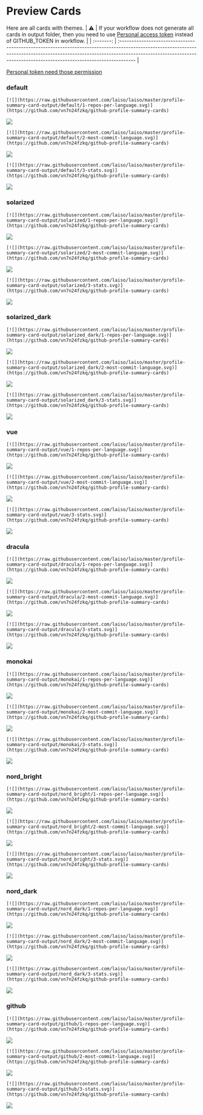 
# Preview Cards

Here are all cards with themes.
| :warning: | If your workflow does not generate all cards in output folder, then you need to use [Personal access token](https://docs.github.com/en/actions/configuring-and-managing-workflows/creating-and-storing-encrypted-secrets) instead of GITHUB_TOKEN in workflow. |
| :-------: | :------------------------------------------------------------------------------------------------------------------------------------------------------------------------------------------------------------------------------------------------ |

[Personal token need those permission](https://github.com/vn7n24fzkq/github-profile-summary-cards/wiki/Personal-access-token-permissions)


### default


```
[![](https://raw.githubusercontent.com/laiso/laiso/master/profile-summary-card-output/default/1-repos-per-language.svg)](https://github.com/vn7n24fzkq/github-profile-summary-cards)
```
![](https://raw.githubusercontent.com/laiso/laiso/master/profile-summary-card-output/default/1-repos-per-language.svg)


```
[![](https://raw.githubusercontent.com/laiso/laiso/master/profile-summary-card-output/default/2-most-commit-language.svg)](https://github.com/vn7n24fzkq/github-profile-summary-cards)
```
![](https://raw.githubusercontent.com/laiso/laiso/master/profile-summary-card-output/default/2-most-commit-language.svg)


```
[![](https://raw.githubusercontent.com/laiso/laiso/master/profile-summary-card-output/default/3-stats.svg)](https://github.com/vn7n24fzkq/github-profile-summary-cards)
```
![](https://raw.githubusercontent.com/laiso/laiso/master/profile-summary-card-output/default/3-stats.svg)


### solarized


```
[![](https://raw.githubusercontent.com/laiso/laiso/master/profile-summary-card-output/solarized/1-repos-per-language.svg)](https://github.com/vn7n24fzkq/github-profile-summary-cards)
```
![](https://raw.githubusercontent.com/laiso/laiso/master/profile-summary-card-output/solarized/1-repos-per-language.svg)


```
[![](https://raw.githubusercontent.com/laiso/laiso/master/profile-summary-card-output/solarized/2-most-commit-language.svg)](https://github.com/vn7n24fzkq/github-profile-summary-cards)
```
![](https://raw.githubusercontent.com/laiso/laiso/master/profile-summary-card-output/solarized/2-most-commit-language.svg)


```
[![](https://raw.githubusercontent.com/laiso/laiso/master/profile-summary-card-output/solarized/3-stats.svg)](https://github.com/vn7n24fzkq/github-profile-summary-cards)
```
![](https://raw.githubusercontent.com/laiso/laiso/master/profile-summary-card-output/solarized/3-stats.svg)


### solarized_dark


```
[![](https://raw.githubusercontent.com/laiso/laiso/master/profile-summary-card-output/solarized_dark/1-repos-per-language.svg)](https://github.com/vn7n24fzkq/github-profile-summary-cards)
```
![](https://raw.githubusercontent.com/laiso/laiso/master/profile-summary-card-output/solarized_dark/1-repos-per-language.svg)


```
[![](https://raw.githubusercontent.com/laiso/laiso/master/profile-summary-card-output/solarized_dark/2-most-commit-language.svg)](https://github.com/vn7n24fzkq/github-profile-summary-cards)
```
![](https://raw.githubusercontent.com/laiso/laiso/master/profile-summary-card-output/solarized_dark/2-most-commit-language.svg)


```
[![](https://raw.githubusercontent.com/laiso/laiso/master/profile-summary-card-output/solarized_dark/3-stats.svg)](https://github.com/vn7n24fzkq/github-profile-summary-cards)
```
![](https://raw.githubusercontent.com/laiso/laiso/master/profile-summary-card-output/solarized_dark/3-stats.svg)


### vue


```
[![](https://raw.githubusercontent.com/laiso/laiso/master/profile-summary-card-output/vue/1-repos-per-language.svg)](https://github.com/vn7n24fzkq/github-profile-summary-cards)
```
![](https://raw.githubusercontent.com/laiso/laiso/master/profile-summary-card-output/vue/1-repos-per-language.svg)


```
[![](https://raw.githubusercontent.com/laiso/laiso/master/profile-summary-card-output/vue/2-most-commit-language.svg)](https://github.com/vn7n24fzkq/github-profile-summary-cards)
```
![](https://raw.githubusercontent.com/laiso/laiso/master/profile-summary-card-output/vue/2-most-commit-language.svg)


```
[![](https://raw.githubusercontent.com/laiso/laiso/master/profile-summary-card-output/vue/3-stats.svg)](https://github.com/vn7n24fzkq/github-profile-summary-cards)
```
![](https://raw.githubusercontent.com/laiso/laiso/master/profile-summary-card-output/vue/3-stats.svg)


### dracula


```
[![](https://raw.githubusercontent.com/laiso/laiso/master/profile-summary-card-output/dracula/1-repos-per-language.svg)](https://github.com/vn7n24fzkq/github-profile-summary-cards)
```
![](https://raw.githubusercontent.com/laiso/laiso/master/profile-summary-card-output/dracula/1-repos-per-language.svg)


```
[![](https://raw.githubusercontent.com/laiso/laiso/master/profile-summary-card-output/dracula/2-most-commit-language.svg)](https://github.com/vn7n24fzkq/github-profile-summary-cards)
```
![](https://raw.githubusercontent.com/laiso/laiso/master/profile-summary-card-output/dracula/2-most-commit-language.svg)


```
[![](https://raw.githubusercontent.com/laiso/laiso/master/profile-summary-card-output/dracula/3-stats.svg)](https://github.com/vn7n24fzkq/github-profile-summary-cards)
```
![](https://raw.githubusercontent.com/laiso/laiso/master/profile-summary-card-output/dracula/3-stats.svg)


### monokai


```
[![](https://raw.githubusercontent.com/laiso/laiso/master/profile-summary-card-output/monokai/1-repos-per-language.svg)](https://github.com/vn7n24fzkq/github-profile-summary-cards)
```
![](https://raw.githubusercontent.com/laiso/laiso/master/profile-summary-card-output/monokai/1-repos-per-language.svg)


```
[![](https://raw.githubusercontent.com/laiso/laiso/master/profile-summary-card-output/monokai/2-most-commit-language.svg)](https://github.com/vn7n24fzkq/github-profile-summary-cards)
```
![](https://raw.githubusercontent.com/laiso/laiso/master/profile-summary-card-output/monokai/2-most-commit-language.svg)


```
[![](https://raw.githubusercontent.com/laiso/laiso/master/profile-summary-card-output/monokai/3-stats.svg)](https://github.com/vn7n24fzkq/github-profile-summary-cards)
```
![](https://raw.githubusercontent.com/laiso/laiso/master/profile-summary-card-output/monokai/3-stats.svg)


### nord_bright


```
[![](https://raw.githubusercontent.com/laiso/laiso/master/profile-summary-card-output/nord_bright/1-repos-per-language.svg)](https://github.com/vn7n24fzkq/github-profile-summary-cards)
```
![](https://raw.githubusercontent.com/laiso/laiso/master/profile-summary-card-output/nord_bright/1-repos-per-language.svg)


```
[![](https://raw.githubusercontent.com/laiso/laiso/master/profile-summary-card-output/nord_bright/2-most-commit-language.svg)](https://github.com/vn7n24fzkq/github-profile-summary-cards)
```
![](https://raw.githubusercontent.com/laiso/laiso/master/profile-summary-card-output/nord_bright/2-most-commit-language.svg)


```
[![](https://raw.githubusercontent.com/laiso/laiso/master/profile-summary-card-output/nord_bright/3-stats.svg)](https://github.com/vn7n24fzkq/github-profile-summary-cards)
```
![](https://raw.githubusercontent.com/laiso/laiso/master/profile-summary-card-output/nord_bright/3-stats.svg)


### nord_dark


```
[![](https://raw.githubusercontent.com/laiso/laiso/master/profile-summary-card-output/nord_dark/1-repos-per-language.svg)](https://github.com/vn7n24fzkq/github-profile-summary-cards)
```
![](https://raw.githubusercontent.com/laiso/laiso/master/profile-summary-card-output/nord_dark/1-repos-per-language.svg)


```
[![](https://raw.githubusercontent.com/laiso/laiso/master/profile-summary-card-output/nord_dark/2-most-commit-language.svg)](https://github.com/vn7n24fzkq/github-profile-summary-cards)
```
![](https://raw.githubusercontent.com/laiso/laiso/master/profile-summary-card-output/nord_dark/2-most-commit-language.svg)


```
[![](https://raw.githubusercontent.com/laiso/laiso/master/profile-summary-card-output/nord_dark/3-stats.svg)](https://github.com/vn7n24fzkq/github-profile-summary-cards)
```
![](https://raw.githubusercontent.com/laiso/laiso/master/profile-summary-card-output/nord_dark/3-stats.svg)


### github


```
[![](https://raw.githubusercontent.com/laiso/laiso/master/profile-summary-card-output/github/1-repos-per-language.svg)](https://github.com/vn7n24fzkq/github-profile-summary-cards)
```
![](https://raw.githubusercontent.com/laiso/laiso/master/profile-summary-card-output/github/1-repos-per-language.svg)


```
[![](https://raw.githubusercontent.com/laiso/laiso/master/profile-summary-card-output/github/2-most-commit-language.svg)](https://github.com/vn7n24fzkq/github-profile-summary-cards)
```
![](https://raw.githubusercontent.com/laiso/laiso/master/profile-summary-card-output/github/2-most-commit-language.svg)


```
[![](https://raw.githubusercontent.com/laiso/laiso/master/profile-summary-card-output/github/3-stats.svg)](https://github.com/vn7n24fzkq/github-profile-summary-cards)
```
![](https://raw.githubusercontent.com/laiso/laiso/master/profile-summary-card-output/github/3-stats.svg)

